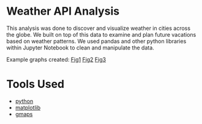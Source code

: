 # Weather API Analysis
This analysis was done to discover and visualize weather in cities across the globe. We built on top of this data to examine and plan future vacations based on weather patterns. We used pandas and other python libraries within Jupyter Notebook to clean and manipulate the data.

Example graphs created:
[Fig1](https://github.com/cgleason3462/python-api-challenge/blob/master/output_data/Fig1.png)
[Fig2](https://github.com/cgleason3462/python-api-challenge/blob/master/output_data/Fig2.png)
[Fig3](https://github.com/cgleason3462/python-api-challenge/blob/master/output_data/Fig3.png)

# Tools Used
- [python](https://www.python.org/)
- [matplotlib](https://matplotlib.org/)
- [gmaps](https://pypi.org/project/gmaps/)
